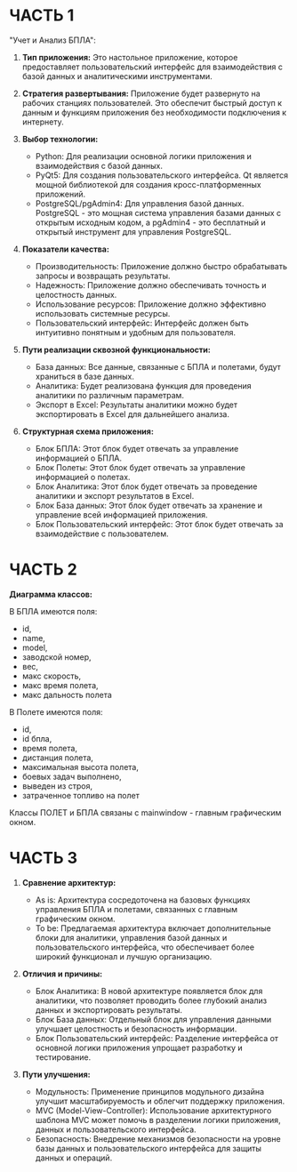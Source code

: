 # ЧАСТЬ 1

"Учет и Анализ БПЛА":

1. **Тип приложения:** Это настольное приложение, которое предоставляет пользовательский интерфейс для взаимодействия с базой данных и аналитическими инструментами.

2. **Стратегия развертывания:** Приложение будет развернуто на рабочих станциях пользователей. Это обеспечит быстрый доступ к данным и функциям приложения без необходимости подключения к интернету.

3. **Выбор технологии:**
   - Python: Для реализации основной логики приложения и взаимодействия с базой данных.
   - PyQt5: Для создания пользовательского интерфейса. Qt является мощной библиотекой для создания кросс-платформенных приложений.
   - PostgreSQL/pgAdmin4: Для управления базой данных. PostgreSQL - это мощная система управления базами данных с открытым исходным кодом, а pgAdmin4 - это бесплатный и открытый инструмент для управления PostgreSQL.

4. **Показатели качества:**
   - Производительность: Приложение должно быстро обрабатывать запросы и возвращать результаты.
   - Надежность: Приложение должно обеспечивать точность и целостность данных.
   - Использование ресурсов: Приложение должно эффективно использовать системные ресурсы.
   - Пользовательский интерфейс: Интерфейс должен быть интуитивно понятным и удобным для пользователя.

5. **Пути реализации сквозной функциональности:**
   - База данных: Все данные, связанные с БПЛА и полетами, будут храниться в базе данных.
   - Аналитика: Будет реализована функция для проведения аналитики по различным параметрам.
   - Экспорт в Excel: Результаты аналитики можно будет экспортировать в Excel для дальнейшего анализа.

6. **Структурная схема приложения:**
   - Блок БПЛА: Этот блок будет отвечать за управление информацией о БПЛА.
   - Блок Полеты: Этот блок будет отвечать за управление информацией о полетах.
   - Блок Аналитика: Этот блок будет отвечать за проведение аналитики и экспорт результатов в Excel.
   - Блок База данных: Этот блок будет отвечать за хранение и управление всей информацией приложения.
   - Блок Пользовательский интерфейс: Этот блок будет отвечать за взаимодействие с пользователем.



# ЧАСТЬ 2

**Диаграмма классов:**

В БПЛА имеются поля:
- id,
- name,
- model,
- заводской номер,
- вес,
- макс скорость,
- макс время полета,
- макс дальность полета

В Полете имеются поля:
- id,
- id бпла,
- время полета,
- дистанция полета,
- максимальная высота полета,
- боевых задач выполнено,
- выведен из строя,
- затраченное топливо на полет

Классы ПОЛЕТ и БПЛА связаны с mainwindow - главным графическим окном.

# ЧАСТЬ 3

1. **Сравнение архитектур:**
   - As is: Архитектура сосредоточена на базовых функциях управления БПЛА и полетами, связанных с главным графическим окном.
   - To be: Предлагаемая архитектура включает дополнительные блоки для аналитики, управления базой данных и пользовательского интерфейса, что обеспечивает более широкий функционал и лучшую организацию.

2. **Отличия и причины:**
   - Блок Аналитика: В новой архитектуре появляется блок для аналитики, что позволяет проводить более глубокий анализ данных и экспортировать результаты.
   - Блок База данных: Отдельный блок для управления данными улучшает целостность и безопасность информации.
   - Блок Пользовательский интерфейс: Разделение интерфейса от основной логики приложения упрощает разработку и тестирование.

3. **Пути улучшения:**
   - Модульность: Применение принципов модульного дизайна улучшит масштабируемость и облегчит поддержку приложения.
   - MVC (Model-View-Controller): Использование архитектурного шаблона MVC может помочь в разделении логики приложения, данных и пользовательского интерфейса.
   - Безопасность: Внедрение механизмов безопасности на уровне базы данных и пользовательского интерфейса для защиты данных и операций.
